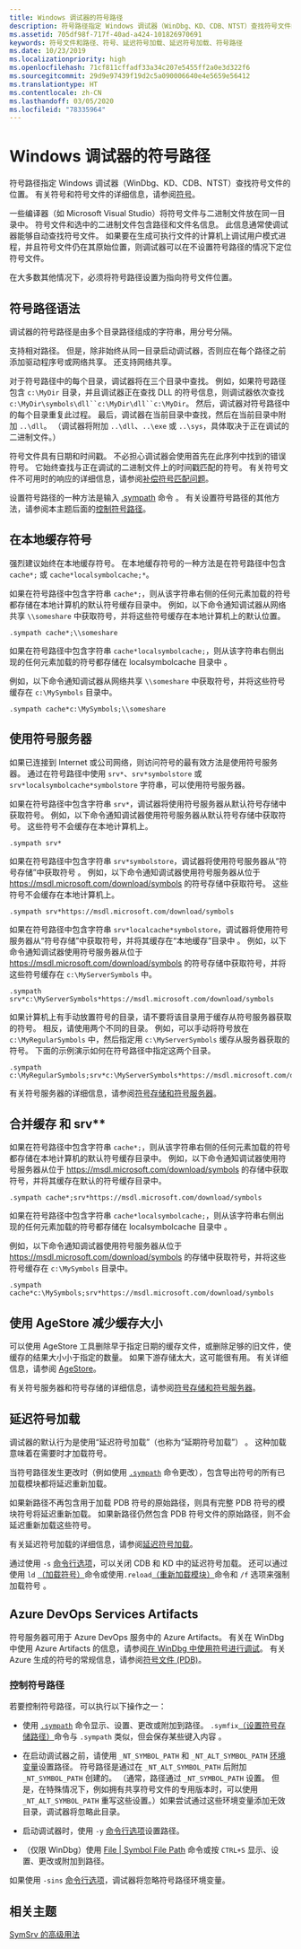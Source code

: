 ```yaml
---
title: Windows 调试器的符号路径
description: 符号路径指定 Windows 调试器（WinDbg、KD、CDB、NTST）查找符号文件的位置。
ms.assetid: 705df98f-717f-40ad-a424-101826970691
keywords: 符号文件和路径、符号、延迟符号加载、延迟符号加载、符号路径
ms.date: 10/23/2019
ms.localizationpriority: high
ms.openlocfilehash: 71cf811cffadf33a34c207e5455ff2a0e3d322f6
ms.sourcegitcommit: 29d9e97439f19d2c5a090006640e4e5659e56412
ms.translationtype: HT
ms.contentlocale: zh-CN
ms.lasthandoff: 03/05/2020
ms.locfileid: "78335964"
---
```

# <a name="symbol-path-for-windows-debuggers"></a>Windows 调试器的符号路径

符号路径指定 Windows 调试器（WinDbg、KD、CDB、NTST）查找符号文件的位置。 有关符号和符号文件的详细信息，请参阅[符号](symbols.md)。

一些编译器（如 Microsoft Visual Studio）将符号文件与二进制文件放在同一目录中。 符号文件和选中的二进制文件包含路径和文件名信息。 此信息通常使调试器能够自动查找符号文件。 如果要在生成可执行文件的计算机上调试用户模式进程，并且符号文件仍在其原始位置，则调试器可以在不设置符号路径的情况下定位符号文件。

在大多数其他情况下，必须将符号路径设置为指向符号文件位置。

## <a name="span-idsymbol_path_syntaxspanspan-idsymbol_path_syntaxspanspan-idsymbol_path_syntaxspansymbol-path-syntax"></a><span id="Symbol_Path_Syntax"></span><span id="symbol_path_syntax"></span><span id="SYMBOL_PATH_SYNTAX"></span>符号路径语法

调试器的符号路径是由多个目录路径组成的字符串，用分号分隔。

支持相对路径。 但是，除非始终从同一目录启动调试器，否则应在每个路径之前添加驱动程序号或网络共享。 还支持网络共享。

对于符号路径中的每个目录，调试器将在三个目录中查找。 例如，如果符号路径包含 `c:\MyDir` 目录，并且调试器正在查找 DLL 的符号信息，则调试器依次查找 `c:\MyDir\symbols\dll``c:\MyDir\dll``c:\MyDir`。 然后，调试器对符号路径中的每个目录重复此过程。 最后，调试器在当前目录中查找，然后在当前目录中附加 `..\dll`。 （调试器将附加 `..\dll`、`..\exe` 或 `..\sys`，具体取决于正在调试的二进制文件。）

符号文件具有日期和时间戳。 不必担心调试器会使用首先在此序列中找到的错误符号。 它始终查找与正在调试的二进制文件上的时间戳匹配的符号。 有关符号文件不可用时的响应的详细信息，请参阅[补偿符号匹配问题](matching-symbol-names.md)。

设置符号路径的一种方法是输入 [.sympath](-sympath--set-symbol-path-.md) 命令  。 有关设置符号路径的其他方法，请参阅本主题后面的[控制符号路径](#controlling-the-symbol-path)。

## <a name="span-idcaching_symbols_locallyspanspan-idcaching_symbols_locallyspanspan-idcaching_symbols_locallyspancaching-symbols-locally"></a><span id="Caching_Symbols_Locally"></span><span id="caching_symbols_locally"></span><span id="CACHING_SYMBOLS_LOCALLY"></span>在本地缓存符号

强烈建议始终在本地缓存符号。 在本地缓存符号的一种方法是在符号路径中包含 `cache*;` 或 `cache*localsymbolcache;*`。

如果在符号路径中包含字符串 `cache*;`，则从该字符串右侧的任何元素加载的符号都存储在本地计算机的默认符号缓存目录中。 例如，以下命令通知调试器从网络共享 `\\someshare` 中获取符号，并将这些符号缓存在本地计算机上的默认位置。

```dbgcmd
.sympath cache*;\\someshare
```

如果在符号路径中包含字符串 `cache*localsymbolcache;`，则从该字符串右侧出现的任何元素加载的符号都存储在 localsymbolcache 目录中  。

例如，以下命令通知调试器从网络共享 `\\someshare` 中获取符号，并将这些符号缓存在 `c:\MySymbols` 目录中。

```dbgcmd
.sympath cache*c:\MySymbols;\\someshare
```

## <a name="span-idusing_a_symbol_serverspanspan-idusing_a_symbol_serverspanspan-idusing_a_symbol_serverspanusing-a-symbol-server"></a><span id="Using_a_Symbol_Server"></span><span id="using_a_symbol_server"></span><span id="USING_A_SYMBOL_SERVER"></span> 使用符号服务器

如果已连接到 Internet 或公司网络，则访问符号的最有效方法是使用符号服务器。 通过在符号路径中使用 `srv*`、`srv*symbolstore` 或 `srv*localsymbolcache*symbolstore` 字符串，可以使用符号服务器。

如果在符号路径中包含字符串 `srv*`，调试器将使用符号服务器从默认符号存储中获取符号。 例如，以下命令通知调试器使用符号服务器从默认符号存储中获取符号。 这些符号不会缓存在本地计算机上。

```dbgcmd
.sympath srv*
```

如果在符号路径中包含字符串 `srv*symbolstore`，调试器将使用符号服务器从“符号存储”中获取符号  。 例如，以下命令通知调试器使用符号服务器从位于 https://msdl.microsoft.com/download/symbols 的符号存储中获取符号。 这些符号不会缓存在本地计算机上。

```dbgcmd
.sympath srv*https://msdl.microsoft.com/download/symbols
```

如果在符号路径中包含字符串 `srv*localcache*symbolstore`，调试器将使用符号服务器从“符号存储”中获取符号，并将其缓存在“本地缓存”目录中   。 例如，以下命令通知调试器使用符号服务器从位于 https://msdl.microsoft.com/download/symbols 的符号存储中获取符号，并将这些符号缓存在 `c:\MyServerSymbols` 中。

```dbgcmd
.sympath srv*c:\MyServerSymbols*https://msdl.microsoft.com/download/symbols
```

如果计算机上有手动放置符号的目录，请不要将该目录用于缓存从符号服务器获取的符号。 相反，请使用两个不同的目录。 例如，可以手动将符号放在 `c:\MyRegularSymbols` 中，然后指定用 `c:\MyServerSymbols` 缓存从服务器获取的符号。 下面的示例演示如何在符号路径中指定这两个目录。

```dbgcmd
.sympath c:\MyRegularSymbols;srv*c:\MyServerSymbols*https://msdl.microsoft.com/download/symbols
```

有关符号服务器的详细信息，请参阅[符号存储和符号服务器](symbol-stores-and-symbol-servers.md)。

## <a name="span-idcombining_cache__and_srv_spanspan-idcombining_cache__and_srv_spanspan-idcombining_cache__and_srv_spancombining-cache-and-srv"></a><span id="Combining_cache__and_srv_"></span><span id="combining_cache__and_srv_"></span><span id="COMBINING_CACHE__AND_SRV_"></span>合并缓存 和 srv\*\*


如果在符号路径中包含字符串 `cache*;`，则从该字符串右侧的任何元素加载的符号都存储在本地计算机的默认符号缓存目录中。 例如，以下命令通知调试器使用符号服务器从位于 https://msdl.microsoft.com/download/symbols 的存储中获取符号，并将其缓存在默认的符号缓存目录中。

```dbgcmd
.sympath cache*;srv*https://msdl.microsoft.com/download/symbols
```

如果在符号路径中包含字符串 `cache*localsymbolcache;`，则从该字符串右侧出现的任何元素加载的符号都存储在 localsymbolcache 目录中  。

例如，以下命令通知调试器使用符号服务器从位于 https://msdl.microsoft.com/download/symbols 的存储中获取符号，并将这些符号缓存在 `c:\MySymbols` 目录中。

```dbgcmd
.sympath cache*c:\MySymbols;srv*https://msdl.microsoft.com/download/symbols
```

## <a name="span-idusing_agestore_to_reduce_the_cache_sizespanspan-idusing_agestore_to_reduce_the_cache_sizespanusing-agestore-to-reduce-the-cache-size"></a><span id="using_agestore_to_reduce_the_cache_size"></span><span id="USING_AGESTORE_TO_REDUCE_THE_CACHE_SIZE"></span> 使用 AgeStore 减少缓存大小

可以使用 AgeStore 工具删除早于指定日期的缓存文件，或删除足够的旧文件，使缓存的结果大小小于指定的数量。 如果下游存储太大，这可能很有用。 有关详细信息，请参阅 [AgeStore](agestore.md)。

有关符号服务器和符号存储的详细信息，请参阅[符号存储和符号服务器](symbol-stores-and-symbol-servers.md)。

## <a name="span-idlazy_symbol_loadingspanspan-idlazy_symbol_loadingspanlazy-symbol-loading"></a><span id="lazy_symbol_loading"></span><span id="LAZY_SYMBOL_LOADING"></span>延迟符号加载

调试器的默认行为是使用“延迟符号加载”（也称为“延期符号加载”）   。 这种加载意味着在需要时才加载符号。

当符号路径发生更改时（例如使用 [`.sympath`](-sympath--set-symbol-path-.md) 命令更改），包含导出符号的所有已加载模块都将延迟重新加载。

如果新路径不再包含用于加载 PDB 符号的原始路径，则具有完整 PDB 符号的模块符号将延迟重新加载。 如果新路径仍然包含 PDB 符号文件的原始路径，则不会延迟重新加载这些符号。

有关延迟符号加载的详细信息，请参阅[延迟符号加载](deferred-symbol-loading.md)。

通过使用 `-s` [命令行选项](command-line-options.md)，可以关闭 CDB 和 KD 中的延迟符号加载。 还可以通过使用 `ld` [（加载符号）](ld--load-symbols-.md)命令或使用`.reload`[（重新加载模块）](-reload--reload-module-.md)命令和 `/f` 选项来强制加载符号   。

## <a name="span-idazurespanspan-idazurespanazure-devops-services-artifacts"></a><span id="azure"></span><span id="AZURE"></span>Azure DevOps Services Artifacts

符号服务器可用于 Azure DevOps 服务中的 Azure Artifacts。 有关在 WinDbg 中使用 Azure Artifacts 的信息，请参阅[在 WinDbg 中使用符号进行调试](https://docs.microsoft.com/azure/devops/artifacts/symbols/debug-with-symbols-visual-studio)。 有关 Azure 生成的符号的常规信息，请参阅[符号文件 (PDB)](https://docs.microsoft.com/azure/devops/artifacts/concepts/symbols)。

### <a name="span-idcontrolling-the-symbol-pathspanspan-idcontrolling-the-symbol-pathspancontrolling-the-symbol-path"></a><span id="controlling-the-symbol-path"></span><span id="CONTROLLING-THE-SYMBOL-PATH"></span>控制符号路径

若要控制符号路径，可以执行以下操作之一：

- 使用 [`.sympath`](-sympath--set-symbol-path-.md) 命令显示、设置、更改或附加到路径。 `.symfix`[（设置符号存储路径）](-symfix--set-symbol-store-path-.md)命令与 `.sympath` 类似，但会保存某些键入内容  。

- 在启动调试器之前，请使用 `_NT_SYMBOL_PATH` 和 `_NT_ALT_SYMBOL_PATH` [环境变量](environment-variables.md)设置路径。 符号路径是通过在 `_NT_ALT_SYMBOL_PATH` 后附加 `_NT_SYMBOL_PATH` 创建的。 （通常，路径通过 `_NT_SYMBOL_PATH` 设置。 但是，在特殊情况下，例如拥有共享符号文件的专用版本时，可以使用 `_NT_ALT_SYMBOL_PATH` 重写这些设置。）如果尝试通过这些环境变量添加无效目录，调试器将忽略此目录。

- 启动调试器时，使用 `-y` [命令行选项](command-line-options.md)设置路径。

- （仅限 WinDbg）使用 [File | Symbol File Path](file---symbol-file-path.md) 命令或按 `CTRL+S` 显示、设置、更改或附加到路径。

如果使用 `-sins` [命令行选项](command-line-options.md)，调试器将忽略符号路径环境变量。

## <a name="span-idrelated_topicsspanrelated-topics"></a><span id="related_topics"></span>相关主题

[SymSrv 的高级用法](advanced-symsrv-use.md)
